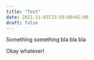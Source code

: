 ```yaml
---
title: "Test"
date: 2021-11-03T23:59:00+01:00
draft: false
---
```


Something something bla bla bla


Okay whatever!

